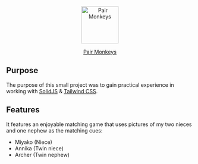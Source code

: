 <br>
<p align="center">
<a href="https://pair-monkeys.vercel.app" target="_blank">
<img src="https://pair-monkeys.vercel.app/assets/favicon-1669ee56.png" alt="Pair Monkeys" height="100" width="100"/>
</a>
</p>

<p align="center">
  <a href="https://pair-monkeys.vercel.app" target="_blank">Pair Monkeys</a>
</p>

## Purpose
The purpose of this small project was to gain practical experience in working with [SolidJS](https://www.solidjs.com/) & [Tailwind CSS](https://tailwindcss.com/).

## Features
It features an enjoyable matching game that uses pictures of my two nieces and one nephew as the matching cues:
- Miyako (Niece)
- Annika (Twin niece)
- Archer (Twin nephew)
